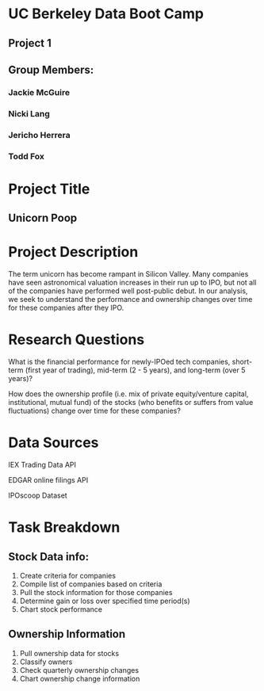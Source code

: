 # UC Berkeley Data Boot Camp 
## Project 1

## Group Members:
### Jackie McGuire
### Nicki Lang
### Jericho Herrera
### Todd Fox

# Project Title
## Unicorn Poop

# Project Description
The term unicorn has become rampant in Silicon Valley. 
Many companies have seen astronomical valuation increases in their run up to IPO, but not all of the companies have performed well post-public debut. 
In our analysis, we seek to understand the performance and ownership changes over time for these companies after they IPO. 

# Research Questions
What is the financial performance for newly-IPOed tech companies, short-term (first year of trading), mid-term (2 - 5 years), 
and long-term (over 5 years)?

How does the ownership profile (i.e. mix of private equity/venture capital, institutional, mutual fund) of the stocks (who benefits or suffers from value fluctuations) change over time for these companies?

# Data Sources
IEX Trading Data API

EDGAR online filings API

IPOscoop Dataset




# Task Breakdown
## Stock Data info:
1)	Create criteria for companies
2)	Compile list of companies based on criteria
3)	Pull the stock information for those companies
4)	Determine gain or loss over specified time period(s)
5)	Chart stock performance

## Ownership Information 
1)	Pull ownership data for stocks
2)	Classify owners
3)	Check quarterly ownership changes
4)	Chart ownership change information
